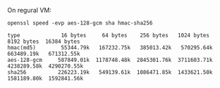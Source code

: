 On regural VM: 

```openssl speed -evp aes-128-gcm sha hmac-sha256```

```
type             16 bytes     64 bytes    256 bytes   1024 bytes   8192 bytes  16384 bytes
hmac(md5)        55344.79k   167232.75k   385013.42k   570295.64k   663489.19k   671312.55k
aes-128-gcm     587849.01k  1178748.48k  2845301.76k  3711603.71k  4238289.58k  4290270.55k
sha256          226223.19k   549139.61k  1086471.85k  1433621.50k  1581189.80k  1592841.56k
```
